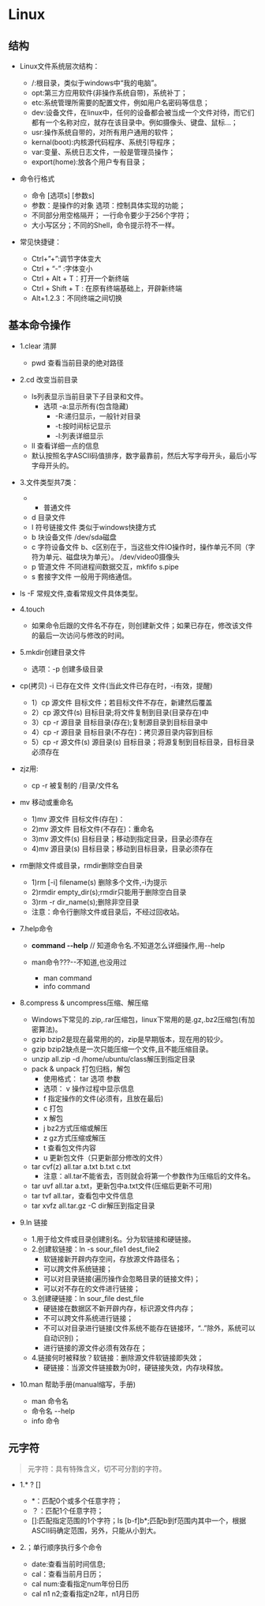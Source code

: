 # Linux

## 结构
- Linux文件系统层次结构：
    - /:根目录，类似于windows中“我的电脑”。
    - opt:第三方应用软件(非操作系统自带)，系统补丁；
    - etc:系统管理所需要的配置文件，例如用户名密码等信息；
    - dev:设备文件，在linux中，任何的设备都会被当成一个文件对待，而它们都有一个名称对应，就存在该目录中。例如摄像头、键盘、鼠标...；
    - usr:操作系统自带的，对所有用户通用的软件；
    - kernal(boot):内核源代码程序、系统引导程序；
    - var:变量、系统日志文件，一般是管理员操作；
    - export(home):放各个用户专有目录；

- 命令行格式
    - 命令 [选项s] [参数s]
    - 参数：是操作的对象   选项：控制具体实现的功能；
    - 不同部分用空格隔开；  一行命令要少于256个字符；
    - 大小写区分；不同的Shell，命令提示符不一样。

- 常见快捷键：
    - Ctrl+”+”:调节字体变大
    - Ctrl + “-” :字体变小
    - Ctrl + Alt + T：打开一个新终端
    - Ctrl + Shift + T : 在原有终端基础上，开辟新终端
    - Alt+1.2.3：不同终端之间切换



## 基本命令操作

- 1.clear 清屏  
  - pwd 查看当前目录的绝对路径  
- 2.cd 改变当前目录
  - ls列表显示当前目录下子目录和文件。
    - 选项 -a:显示所有(包含隐藏)
        - -R:递归显示，一般针对目录
        - -t:按时间标记显示
        - -l:列表详细显示
  - ll 查看详细一点的信息  
  - 默认按照名字ASCII码值排序，数字最靠前，然后大写字母开头，最后小写字母开头的。

	

- 3.文件类型共7类：
    - -  普通文件
    - d  目录文件
    - l  符号链接文件   	类似于windows快捷方式
    - b  块设备文件    		/dev/sda磁盘
    - c  字符设备文件  		b、c区别在于，当这些文件IO操作时，操作单元不同（字符为单元、磁盘块为单元）。	/dev/video0摄像头
    - p  管道文件   			不同进程间数据交互，mkfifo s.pipe
    - s  套接字文件  		一般用于网络通信。
- ls -F 常规文件,查看常规文件具体类型。	

- 4.touch
    - 如果命令后跟的文件名不存在，则创建新文件；如果已存在，修改该文件的最后一次访问与修改的时间。

- 5.mkdir创建目录文件
    - 选项：-p 创建多级目录
    
- cp(拷贝) -i 已存在文件  文件(当此文件已存在时，-i有效，提醒)
    - 1）cp  源文件  目标文件；若目标文件不存在，新建然后覆盖
    - 2）cp  源文件(s) 目标目录;将文件复制到目录(目录存在)中
    - 3）cp  -r  源目录  目标目录(存在);复制源目录到目标目录中
    - 4）cp  -r 源目录 目标目录(不存在)：拷贝源目录内容到目标
    - 5）cp -r 源文件(s) 源目录(s)  目标目录；将源复制到目标目录，目标目录必须存在
- zjz用:
    - cp -r 被复制的 /目录/文件名

- mv 移动或重命名
    - 1)mv 源文件  目标文件(存在)：
    - 2)mv 源文件  目标文件(不存在)：重命名
    - 3)mv  源文件(s) 目标目录；移动到指定目录，目录必须存在
    - 4)mv  源目录(s)  目标目录；移动到目标目录，目录必须存在
	
- rm删除文件或目录，rmdir删除空白目录
    - 1)rm [-i] filename(s) 删除多个文件,-i为提示
    - 2)rmdir empty_dir(s);rmdir只能用于删除空白目录
    - 3)rm -r dir_name(s);删除非空目录
    - 注意：命令行删除文件或目录后，不经过回收站。
- 7.help命令
    - **command --help** // 知道命令名.不知道怎么详细操作,用--help
     
    - man命令???--不知道,也没用过 
        - man command
        - info command

- 8.compress & uncompress压缩、解压缩
    - Windows下常见的.zip,.rar压缩包，linux下常用的是.gz,.bz2压缩包(有加密算法)。
    - gzip bzip2是现在最常用的的，zip是早期版本，现在用的较少。
    - gzip bzip2缺点是一次只能压缩一个文件,且不能压缩目录。
    - unzip all.zip -d /home/ubuntu/class解压到指定目录
    - pack & unpack 打包归档，解包
        - 使用格式： tar 选项 参数
        - 选项： v 操作过程中显示信息
        - f 指定操作的文件(必须有，且放在最后)
        - c 打包
        - x 解包
        - j bz2方式压缩或解压
        - z gz方式压缩或解压
        - t 查看包文件内容
        - u 更新包文件（只更新部分修改的文件）
    - tar cvf(z) all.tar a.txt b.txt c.txt
	    - 注意：all.tar不能省去，否则就会将第一个参数作为压缩后的文件名。
	- tar uvf all.tar a.txt，更新包中a.txt文件(压缩后更新不可用)
	- tar tvf all.tar，查看包中文件信息
	- tar xvfz all.tar.gz -C dir解压到指定目录


- 9.ln 链接
    - 1.用于给文件或目录创建别名。分为软链接和硬链接。
	- 2.创建软链接：ln -s sour_file1 dest_file2
        - 软链接新开辟内存空间，存放源文件路径名；
        - 可以跨文件系统链接；
        - 可以对目录链接(遍历操作会忽略目录的链接文件)；
        - 可以对不存在的文件进行链接；
	- 3.创建硬链接：ln sour_file dest_file
        - 硬链接在数据区不新开辟内存，标识源文件内存；
        - 不可以跨文件系统进行链接；
        - 不可以对目录进行链接(文件系统不能存在链接环，“..”除外，系统可以自动识别)；
        - 进行链接的源文件必须有效存在；
    - 4.链接何时被释放？软链接：删除源文件软链接即失效；
        - 硬链接：当源文件链接数为0时，硬链接失效，内存块释放。

- 10.man 帮助手册(manual缩写，手册)
    - man 命令名
    - 命令名  --help
    - info 命令

## 元字符
> 元字符：具有特殊含义，切不可分割的字符。
- 1.*  ?   []
    - *：匹配0个或多个任意字符；
    - ？：匹配1个任意字符；
    - []:匹配指定范围的1个字符；ls [b-f]b*;匹配b到f范围内其中一个，根据ASCII码确定范围，另外，只能从小到大。

- 2.；单行顺序执行多个命令
    - date:查看当前时间信息;
    - cal：查看当前月日历；
    - cal num:查看指定num年份日历
    - cal n1 n2;查看指定n2年，n1月日历
		
	
	
	